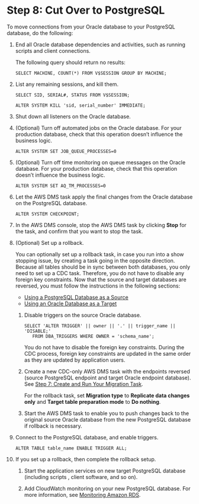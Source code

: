 # Step 8: Cut Over to PostgreSQL<a name="chap-rdsoracle2postgresql.steps.cutover"></a>

To move connections from your Oracle database to your PostgreSQL database, do the following:

1. End all Oracle database dependencies and activities, such as running scripts and client connections\.

   The following query should return no results:

   ```
   SELECT MACHINE, COUNT(*) FROM V$SESSION GROUP BY MACHINE;
   ```

1. List any remaining sessions, and kill them\.

   ```
   SELECT SID, SERIAL#, STATUS FROM V$SESSION;
   
   ALTER SYSTEM KILL 'sid, serial_number' IMMEDIATE;
   ```

1. Shut down all listeners on the Oracle database\.

1. \(Optional\) Turn off automated jobs on the Oracle database\. For your production database, check that this operation doesn’t influence the business logic\.

   ```
   ALTER SYSTEM SET JOB_QUEUE_PROCESSES=0
   ```

1. \(Optional\) Turn off time monitoring on queue messages on the Oracle database\. For your production database, check that this operation doesn’t influence the business logic\.

   ```
   ALTER SYSTEM SET AQ_TM_PROCESSES=0
   ```

1. Let the AWS DMS task apply the final changes from the Oracle database on the PostgreSQL database\.

   ```
   ALTER SYSTEM CHECKPOINT;
   ```

1. In the AWS DMS console, stop the AWS DMS task by clicking **Stop** for the task, and confirm that you want to stop the task\.

1. \(Optional\) Set up a rollback\.

   You can optionally set up a rollback task, in case you run into a show stopping issue, by creating a task going in the opposite direction\. Because all tables should be in sync between both databases, you only need to set up a CDC task\. Therefore, you do not have to disable any foreign key constraints\. Now that the source and target databases are reversed, you must follow the instructions in the following sections:
   +  [Using a PostgreSQL Database as a Source](https://docs.aws.amazon.com/dms/latest/userguide/CHAP_Source.PostgreSQL.html) 
   +  [Using an Oracle Database as a Target](https://docs.aws.amazon.com/dms/latest/userguide/CHAP_Target.Oracle.html) 

     1. Disable triggers on the source Oracle database\.

        ```
        SELECT 'ALTER TRIGGER' || owner || '.' || trigger_name || 'DISABLE;'
           FROM DBA_TRIGGERS WHERE OWNER = 'schema_name';
        ```

        You do not have to disable the foreign key constraints\. During the CDC process, foreign key constraints are updated in the same order as they are updated by application users\.

     1. Create a new CDC\-only AWS DMS task with the endpoints reversed \(source PostgreSQL endpoint and target Oracle endpoint database\)\. See [Step 7: Create and Run Your Migration Task](chap-rdsoracle2postgresql.steps.createmigrationtask.md)\.

        For the rollback task, set **Migration type** to **Replicate data changes only** and **Target table preparation mode** to **Do nothing**\.

     1. Start the AWS DMS task to enable you to push changes back to the original source Oracle database from the new PostgreSQL database if rollback is necessary\.

1. Connect to the PostgreSQL database, and enable triggers\.

   ```
   ALTER TABLE table_name ENABLE TRIGGER ALL;
   ```

1. If you set up a rollback, then complete the rollback setup\.

   1. Start the application services on new target PostgreSQL database \(including scripts , client software, and so on\)\.

   1. Add CloudWatch monitoring on your new PostgreSQL database\. For more information, see [Monitoring Amazon RDS](https://docs.aws.amazon.com/AmazonRDS/latest/UserGuide/CHAP_Monitoring.html)\.